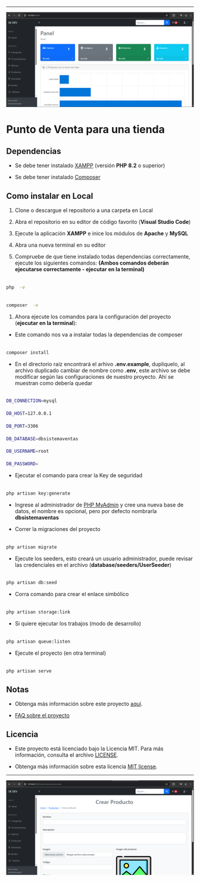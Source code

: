 ------------

![Img](https://github.com/SakNoelCode/Imagenes_Proyectos/blob/master/sistema-ventas-captura-2.png)

  

# Punto de Venta para una tienda

  

## Dependencias

-  Se debe tener instalado [XAMPP](https://www.apachefriends.org/es/download.html "XAMPP") (versión **PHP** **8.2** o superior)

-  Se debe tener instalado [Composer](https://getcomposer.org/download/ "Composer")

  

## Como instalar en Local

1.  Clone  o  descargue  el  repositorio  a  una  carpeta  en  Local

  

1.  Abra  el  repositorio  en  su  editor  de  código  favorito  (**Visual  Studio  Code**)

  

1.  Ejecute  la  aplicación  **XAMPP**  e  inice  los  módulos  de  **Apache**  y  **MySQL**

  

1.  Abra  una  nueva  terminal  en  su  editor

  

1.  Compruebe  de  que  tiene  instalado  todas  dependencias  correctamente,  ejecute  los  siguientes  comandos:  **(Ambos  comandos  deberán  ejecutarse  correctamente  -  ejecutar  en  la  terminal)**

```bash

php  -v

```

```bash

composer  -v

```

  

1.  Ahora  ejecute  los  comandos  para  la  configuración  del  proyecto  (**ejecutar  en  la  terminal**):

  

-  Este comando nos va a instalar todas la dependencias de composer

```bash

composer install

```

-  En el directorio raíz encontrará el arhivo **.env.example**, dupliquelo, al archivo duplicado cambiar de nombre como **.env**, este archivo se debe modificar según las configuraciones de nuestro proyecto. Ahí se muestran como debería quedar

```bash

DB_CONNECTION=mysql

DB_HOST=127.0.0.1

DB_PORT=3306

DB_DATABASE=dbsistemaventas

DB_USERNAME=root

DB_PASSWORD=

```

-  Ejecutar el comando para crear la Key de seguridad

```bash

php artisan key:generate

```

-  Ingrese al administrador de [PHP MyAdmin](http://localhost/phpmyadmin/) y cree una nueva base de datos, el nombre es opcional, pero por defecto nombrarla **dbsistemaventas**

  

-  Correr la migraciones del proyecto

```bash

php artisan migrate

```

-  Ejecute los seeders, esto creará un usuario administrador, puede revisar las credenciales en el archivo (**database/seeders/UserSeeder**)

```bash

php artisan db:seed

```

-  Corra comando para crear el enlace simbólico

```bash

php artisan storage:link

```
-  Si quiere ejecutar los trabajos (modo de desarrollo)

```bash

php artisan queue:listen

```

  -  Ejecute el proyecto (en otra terminal)

```bash

php artisan serve

```

## Notas

-  Obtenga más información sobre este proyecto [aquí](https://universityproyectx.blogspot.com/2022/10/sistema-de-ventas-web-minersa-srl.html).

- [FAQ sobre el proyecto](https://universityproyectx.blogspot.com/2023/06/faq-sobre-el-sistema-de-ventas-de.html)

  

## Licencia

-  Este proyecto está licenciado bajo la Licencia MIT. Para más información, consulta el archivo [LICENSE](LICENSE).

-  Obtenga más información sobre esta licencia [MIT license](https://opensource.org/licenses/MIT).

  

------------

![Img](https://github.com/SakNoelCode/Imagenes_Proyectos/blob/master/sistema-ventas-captura.png)